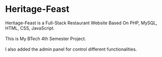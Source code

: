 # Heritage-Feast 
Heritage-Feast is a Full-Stack Restaurant Website Based On PHP, MySQL, HTML, CSS, JavaScript. <br><br>
This is My BTech 4th Semester Project. <br><br>
I also added the admin panel for control different functionalities.
